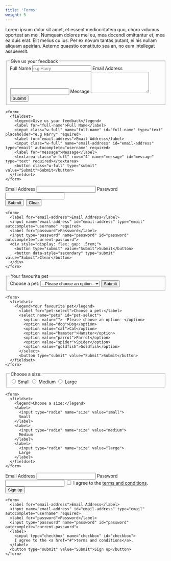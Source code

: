 ```yaml
---
title: 'Forms'
weight: 5
---
```


Lorem ipsum dolor sit amet, et essent mediocritatem quo, choro volumus oporteat an mei. Numquam dolores mel eu, mea docendi omittantur et, mea ea duis erat. Elit melius cu ius. Per ex novum tantas putant, ei his nullam aliquam apeirian. Aeterno quaestio constituto sea an, no eum intellegat assueverit.

<form>
  <fieldset>  
    <legend>Give us your feedback</legend>
    <label for="full-name">Full Name</label>
    <input class="w-full" name="full-name" id="full-name" type="text" placeholder="e.g Harry" required>
    <label for="email-address">Email Address</label>
    <input class="w-full" name="email-address" id="email-address" type="email" autocomplete="username" required>
    <label for="message">Message</label>
    <textarea class="w-full" rows="4" name="message" id="message" type="text" required></textarea>
    <button class="w-full" type="submit" value="Submit">Submit</button>
  </fieldset>
</form>

```
<form>
  <fieldset>  
    <legend>Give us your feedback</legend>
    <label for="full-name">Full Name</label>
    <input class="w-full" name="full-name" id="full-name" type="text" placeholder="e.g Harry" required>
    <label for="email-address">Email Address</label>
    <input class="w-full" name="email-address" id="email-address" type="email" autocomplete="username" required>
    <label for="message">Message</label>
    <textarea class="w-full" rows="4" name="message" id="message" type="text" required></textarea>
    <button class="w-full" type="submit" value="Submit">Submit</button>
  </fieldset>
</form>
```

<form>
  <label for="email-address">Email Address</label>
  <input name="email-address" id="email-address" type="email" autocomplete="username" required>
  <label for="password">Password</label>
  <input type="password" name="password" id="password" autocomplete="current-password">
  <div style="display: flex; gap: .5rem;">
    <button type="submit" value="Submit">Submit</button>
    <button data-style="secondary" type="submit" value="Submit">Clear</button>
  </div>
</form>

```
<form>
  <label for="email-address">Email Address</label>
  <input name="email-address" id="email-address" type="email" autocomplete="username" required>
  <label for="password">Password</label>
  <input type="password" name="password" id="password" autocomplete="current-password">
  <div style="display: flex; gap: .5rem;">
    <button type="submit" value="Submit">Submit</button>
    <button data-style="secondary" type="submit" value="Submit">Clear</button>
  </div>
</form>
```

<form>
  <fieldset>
    <legend>Your favourite pet</legend>
      <label for="pet-select">Choose a pet:</label>
      <select name="pets" id="pet-select">
        <option value="">--Please choose an option--</option>
        <option value="dog">Dog</option>
        <option value="cat">Cat</option>
        <option value="hamster">Hamster</option>
        <option value="parrot">Parrot</option>
        <option value="spider">Spider</option>
        <option value="goldfish">Goldfish</option>
      </select>
      <button type="submit" value="Submit">Submit</button>
  </fieldset>
</form>

```
<form>
  <fieldset>
    <legend>Your favourite pet</legend>
      <label for="pet-select">Choose a pet:</label>
      <select name="pets" id="pet-select">
        <option value="">--Please choose an option--</option>
        <option value="dog">Dog</option>
        <option value="cat">Cat</option>
        <option value="hamster">Hamster</option>
        <option value="parrot">Parrot</option>
        <option value="spider">Spider</option>
        <option value="goldfish">Goldfish</option>
      </select>
      <button type="submit" value="Submit">Submit</button>
  </fieldset>
</form>
```

<form>
<fieldset>
<legend>Choose a size:</legend>
<label>
  <input type="radio" name="size" value="small">
  Small
</label>
<label>
  <input type="radio" name="size" value="medium">
  Medium
</label>
<label>
  <input type="radio" name="size" value="large">
  Large
</label>
</fieldset>
</form>

```
<form>
  <fieldset>
    <legend>Choose a size:</legend>
    <label>
      <input type="radio" name="size" value="small">
      Small
    </label>
    <label>
      <input type="radio" name="size" value="medium">
      Medium
    </label>
    <label>
      <input type="radio" name="size" value="large">
      Large
    </label>
  </fieldset>
</form>
```

<form>
  <label for="email-address">Email Address</label>
  <input name="email-address" id="email-address" type="email" autocomplete="username" required>
  <label for="password">Password</label>
  <input type="password" name="password" id="password" autocomplete="current-password">
  <label>
    <input type="checkbox" name="checkbox" id="checkbox">
    I agree to the <a href="#">terms and conditions</a>.
  </label> 
  <button type="submit" value="Submit">Sign up</button>
</form>

```
<form>
  <label for="email-address">Email Address</label>
  <input name="email-address" id="email-address" type="email" autocomplete="username" required>
  <label for="password">Password</label>
  <input type="password" name="password" id="password" autocomplete="current-password">
  <label>
    <input type="checkbox" name="checkbox" id="checkbox">
    I agree to the <a href="#">terms and conditions</a>.
  </label> 
  <button type="submit" value="Submit">Sign up</button>
</form>
```